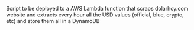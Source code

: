 Script to be deployed to a AWS Lambda function that scraps dolarhoy.com website and extracts every hour all the USD values (official, blue, crypto, etc) and store them all in a DynamoDB
